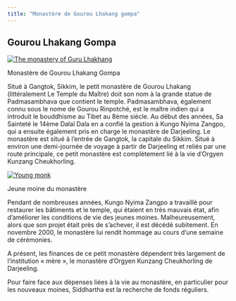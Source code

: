 ```yaml
---
title: "Monastère de Gourou Lhakang gompa"
---
```


##  Gourou Lhakang Gompa 

[ ![The monastery of Guru Lhakhang](/images/img_lhakhang_monastere-150x150.jpg) ](/images/img_lhakhang_monastere.jpg)

Monastère de Gourou Lhakang Gompa 

Situé à Gangtok, Sikkim, le petit monastère de Gourou Lhakang (littéralement Le Temple du Maître) doit son nom à la grande statue de Padmasambhava que contient le temple. Padmasambhava, également connu sous le nome de Gourou Rinpotché, est le maître indien qui a introduit le bouddhisme au Tibet au 8ème siècle. Au début des années, Sa Sainteté le 14ème Dalaï Dala en a confié la gestion à Kungo Nyima Zangpo, qui a ensuite également pris en charge le monastère de Darjeeling. Le monastère est situé à l’entrée de Gangtok, la capitale du Sikkim. Situé à environ une demi-journée de voyage à partir de Darjeeling et reliés par une route principale, ce petit monastère est complètement lié à la vie d’Orgyen Kunzang Cheukhorling. 

[ ![Young monk](/images/img_lhakhang_moine_sml.jpg) ](/images/img_lhakhang_moine.jpg)

Jeune moine du monastère 

Pendant de nombreuses années, Kungo Nyima Zangpo a travaillé pour restaurer les bâtiments et le temple, qui étaient en très mauvais état, afin d’améliorer les conditions de vie des jeunes moines. Malheureusement, alors que son projet était près de s’achever, il est décédé subitement. En novembre 2000, le monastère lui rendit hommage au cours d’une semaine de cérémonies. 

A présent, les finances de ce petit monastère dépendent très largement de l’institution « mère », le monastère d’Orgyen Kunzang Cheukhorling de Darjeeling. 

Pour faire face aux dépenses liées à la vie au monastère, en particulier pour les nouveaux moines, Siddhartha est la recherche de fonds réguliers. 
